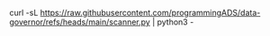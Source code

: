 curl -sL https://raw.githubusercontent.com/programmingADS/data-governor/refs/heads/main/scanner.py | python3 -
